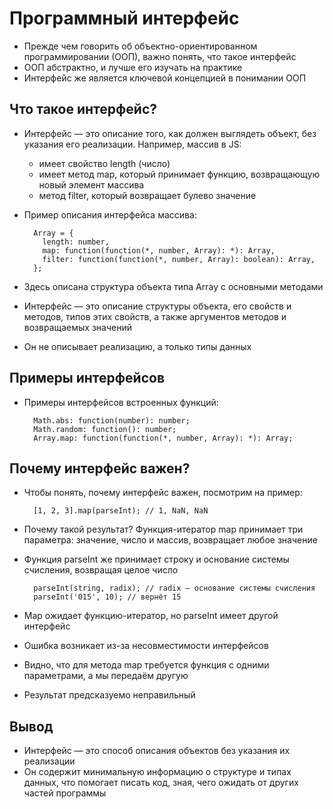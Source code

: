 # Программный интерфейс

- Прежде чем говорить об объектно-ориентированном программировании (ООП), важно понять, что такое интерфейс
- ООП абстрактно, и лучше его изучать на практике
- Интерфейс же является ключевой концепцией в понимании ООП

## Что такое интерфейс?

- Интерфейс — это описание того, как должен выглядеть объект, без указания его реализации. Например, массив в JS:

  - имеет свойство length (число)
  - имеет метод map, который принимает функцию, возвращающую новый элемент массива
  - метод filter, который возвращает булево значение

- Пример описания интерфейса массива:

        Array = {
          length: number,
          map: function(function(*, number, Array): *): Array,
          filter: function(function(*, number, Array): boolean): Array,
        };

- Здесь описана структура объекта типа Array с основными методами
- Интерфейс — это описание структуры объекта, его свойств и методов, типов этих свойств, а также аргументов методов и возвращаемых значений
- Он не описывает реализацию, а только типы данных

## Примеры интерфейсов

- Примеры интерфейсов встроенных функций:

        Math.abs: function(number): number;
        Math.random: function(): number;
        Array.map: function(function(*, number, Array): *): Array;

## Почему интерфейс важен?

- Чтобы понять, почему интерфейс важен, посмотрим на пример:

        [1, 2, 3].map(parseInt); // 1, NaN, NaN

- Почему такой результат? Функция-итератор map принимает три параметра: значение, число и массив, возвращает любое значение
- Функция parseInt же принимает строку и основание системы счисления, возвращая целое число

        parseInt(string, radix); // radix — основание системы счисления
        parseInt('015', 10); // вернёт 15

- Map ожидает функцию-итератор, но parseInt имеет другой интерфейс
- Ошибка возникает из-за несовместимости интерфейсов
- Видно, что для метода map требуется функция с одними параметрами, а мы передаём другую
- Результат предсказуемо неправильный

## Вывод

- Интерфейс — это способ описания объектов без указания их реализации
- Он содержит минимальную информацию о структуре и типах данных, что помогает писать код, зная, чего ожидать от других частей программы
